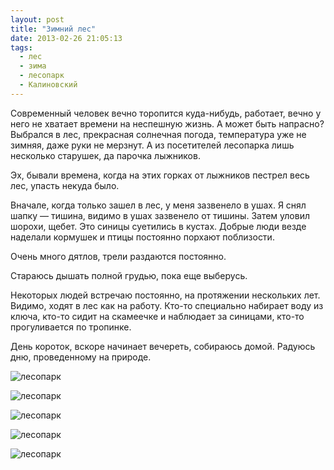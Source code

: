 ```yaml
---
layout: post
title: "Зимний лес"
date: 2013-02-26 21:05:13
tags:
  - лес
  - зима
  - лесопарк
  - Калиновский
---
```

Современный человек вечно торопится куда-нибудь, работает, вечно у него
не хватает времени на неспешную жизнь. А может быть напрасно? Выбрался в
лес, прекрасная солнечная погода, температура уже не зимняя, даже руки
не мерзнут. А из посетителей лесопарка лишь несколько старушек, да
парочка лыжников.

Эх, бывали времена, когда на этих горках от лыжников пестрел весь лес,
упасть некуда было.

Вначале, когда только зашел в лес, у меня зазвенело в ушах. Я снял шапку
— тишина, видимо в ушах зазвенело от тишины. Затем уловил шорохи, щебет.
Это синицы суетились в кустах. Добрые люди везде наделали кормушек и
птицы постоянно порхают поблизости.

Очень много дятлов, трели раздаются постоянно.

Стараюсь дышать полной грудью, пока еще выберусь.

Некоторых людей встречаю постоянно, на протяжении нескольких лет.
Видимо, ходят в лес как на работу. Кто-то специально набирает воду из
ключа, кто-то сидит на скамеечке и наблюдает за синицами, кто-то
прогуливается по тропинке.

День короток, вскоре начинает вечереть, собираюсь домой. Радуюсь дню,
проведенному на природе.

![лесопарк](http://fishingguru.ru/uploads/images/00/00/01/2013/02/26/087298.jpg)

![лесопарк](http://fishingguru.ru/uploads/images/00/00/01/2013/02/26/6d6060.jpg)

![лесопарк](http://fishingguru.ru/uploads/images/00/00/01/2013/02/26/79c164.jpg)

![лесопарк](http://fishingguru.ru/uploads/images/00/00/01/2013/02/26/b5cb95.jpg)

![лесопарк](http://fishingguru.ru/uploads/images/00/00/01/2013/02/26/9f95a5.jpg)

